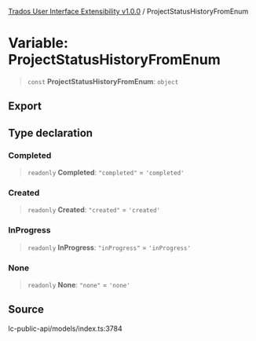 [Trados User Interface Extensibility v1.0.0](../wiki/globals) / ProjectStatusHistoryFromEnum

# Variable: ProjectStatusHistoryFromEnum

> `const` **ProjectStatusHistoryFromEnum**: `object`

## Export

## Type declaration

### Completed

> `readonly` **Completed**: `"completed"` = `'completed'`

### Created

> `readonly` **Created**: `"created"` = `'created'`

### InProgress

> `readonly` **InProgress**: `"inProgress"` = `'inProgress'`

### None

> `readonly` **None**: `"none"` = `'none'`

## Source

lc-public-api/models/index.ts:3784
